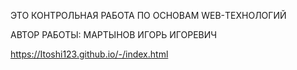 ЭТО КОНТРОЛЬНАЯ РАБОТА ПО ОСНОВАМ WEB-ТЕХНОЛОГИЙ


АВТОР РАБОТЫ: МАРТЫНОВ ИГОРЬ ИГОРЕВИЧ


https://Itoshi123.github.io/-/index.html
